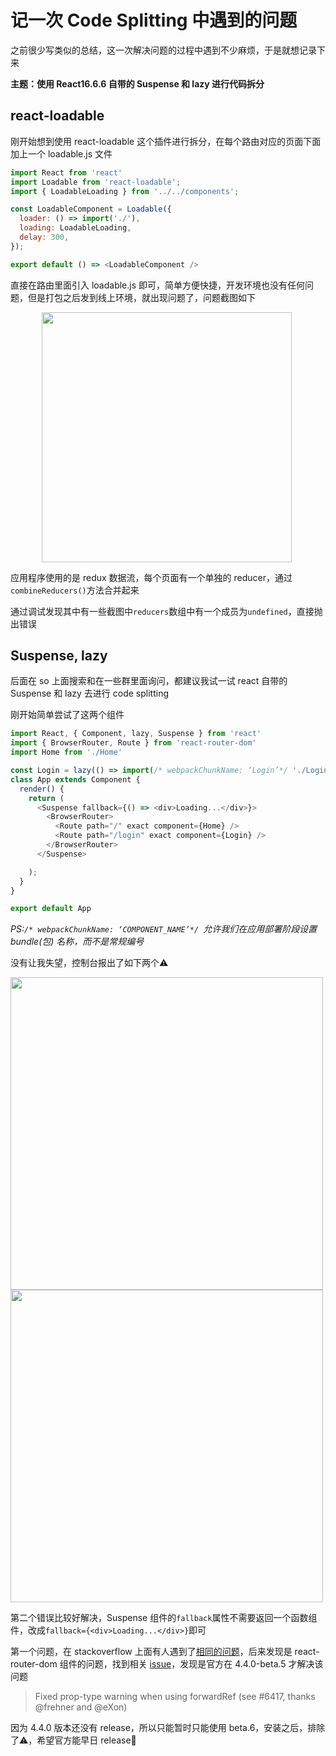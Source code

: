 # 记一次 Code Splitting 中遇到的问题

之前很少写类似的总结，这一次解决问题的过程中遇到不少麻烦，于是就想记录下来

**主题：使用 React16.6.6 自带的 Suspense 和 lazy 进行代码拆分**

## react-loadable

刚开始想到使用 react-loadable 这个插件进行拆分，在每个路由对应的页面下面加上一个 loadable.js 文件

```javascript
import React from 'react'
import Loadable from 'react-loadable';
import { LoadableLoading } from '../../components';

const LoadableComponent = Loadable({
  loader: () => import('./'),
  loading: LoadableLoading,
  delay: 300,
});

export default () => <LoadableComponent />
```

直接在路由里面引入 loadable.js 即可，简单方便快捷，开发环境也没有任何问题，但是打包之后发到线上环境，就出现问题了，问题截图如下

<img src="http://static.itellboy.wang/docs/WechatIMG16023.png" width="400" style="margin-left: 50px;" />

应用程序使用的是 redux 数据流，每个页面有一个单独的 reducer，通过`combineReducers()`方法合并起来

通过调试发现其中有一些截图中`reducers`数组中有一个成员为`undefined`，直接抛出错误

## Suspense, lazy

后面在 so 上面搜索和在一些群里面询问，都建议我试一试 react 自带的 Suspense 和 lazy 去进行 code splitting

刚开始简单尝试了这两个组件

```javascript
import React, { Component, lazy, Suspense } from 'react'
import { BrowserRouter, Route } from 'react-router-dom'
import Home from './Home'

const Login = lazy(() => import(/* webpackChunkName: ‘Login’*/ './Login'))
class App extends Component {
  render() {
    return (
      <Suspense fallback={() => <div>Loading...</div>}>
        <BrowserRouter>
          <Route path="/" exact component={Home} />
          <Route path="/login" exact component={Login} />
        </BrowserRouter>
      </Suspense>

    );
  }
}

export default App
```

*PS:`/* webpackChunkName: ‘COMPONENT_NAME’*/ `允许我们在应用部署阶段设置 bundle(包) 名称，而不是常规编号*

没有让我失望，控制台报出了如下两个⚠️

<img src="http://static.itellboy.wang/docs/WechatIMG25.png" width="500" />

<img src="http://static.itellboy.wang/docs/WeChataf6cf197f255b9cd4b368d9d7b091bb7.png" width="500" />

第二个错误比较好解决，Suspense 组件的`fallback`属性不需要返回一个函数组件，改成`fallback={<div>Loading...</div>}`即可

第一个问题，在 stackoverflow 上面有人遇到了[相同的问题](https://stackoverflow.com/questions/43396818/warning-failed-prop-type-invalid-prop-component-of-type-object-supplied-to)，后来发现是 react-router-dom 组件的问题，找到相关 [issue](https://github.com/ReactTraining/react-router/issues/6420#issuecomment-433541079)，发现是官方在 4.4.0-beta.5 才解决该问题

> Fixed <Route component> prop-type warning when using forwardRef (see #6417, thanks @frehner and @eXon)

因为 4.4.0 版本还没有 release，所以只能暂时只能使用 beta.6，安装之后，排除了⚠️，希望官方能早日 release🥳